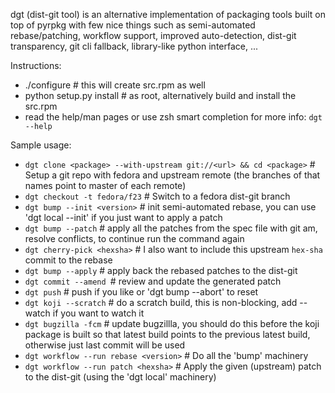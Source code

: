 dgt (dist-git tool) is an alternative implementation of packaging tools built on top of pyrpkg with few nice things such as semi-automated rebase/patching, workflow support, improved auto-detection, dist-git transparency, git cli fallback, library-like python interface, ...

Instructions:

* ./configure # this will create src.rpm as well
* python setup.py install # as root, alternatively build and install the src.rpm
* read the help/man pages or use zsh smart completion for more info: `dgt --help`


Sample usage:

* `dgt clone <package> --with-upstream git://<url> && cd <package>` # Setup a git repo with fedora and upstream remote (the branches of that names point to master of each remote)
* `dgt checkout -t fedora/f23` # Switch to a fedora dist-git branch
* `dgt bump --init <version>` # init semi-automated rebase, you can use 'dgt local --init' if you just want to apply a patch
* `dgt bump --patch` # apply all the patches from the spec file with git am, resolve conflicts, to continue run the command again
* `dgt cherry-pick <hexsha>` # I also want to include this upstream `hex-sha` commit to the rebase
* `dgt bump --apply` # apply back the rebased patches to the dist-git
* `dgt commit --amend `# review and update the generated patch
* `dgt push` # push if you like or 'dgt bump --abort' to reset
* `dgt koji --scratch` # do a scratch build, this is non-blocking, add --watch if you want to watch it
* `dgt bugzilla -fcm` # update bugzillla, you should do this before the koji package is built so that latest build points to the previous latest build, otherwise just last commit will be used
* `dgt workflow --run rebase <version>` # Do all the 'bump' machinery
* `dgt workflow --run patch <hexsha>` # Apply the given (upstream) patch to the dist-git (using the 'dgt local' machinery)

